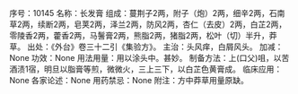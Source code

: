 序号：10145
名称：长发膏
组成：蔓荆子2两，附子（炮）2两，细辛2两，石南草2两，续断2两，皂荚2两，泽兰2两，防风2两，杏仁（去皮）2两，白芷2两，零陵香2两，藿香2两，马鬐膏2两，熊脂2两，猪脂2两，松叶（切）半升，莽草。
出处：《外台》卷三十二引《集验方》。
主治：头风痒，白屑风头。
加减：None
功效：None
用法用量：用以涂头中。甚妙。
制备方法：上(口父)咀，以苦酒渍1宿，明旦以脂膏等煎，微微火，三上三下，以白芷色黄膏成。
临床应用：None
各家论述：None
用药禁忌：None
附注：方中莽草用量原缺。
